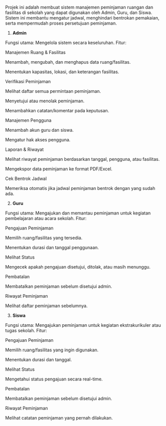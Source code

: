 Projek ini adalah membuat sistem manajemen peminjaman ruangan dan fasilitas di sekolah yang dapat digunakan oleh Admin, Guru, dan Siswa.
Sistem ini membantu mengatur jadwal, menghindari bentrokan pemakaian, serta mempermudah proses persetujuan peminjaman.

1. **Admin**

Fungsi utama: Mengelola sistem secara keseluruhan.
Fitur:

Manajemen Ruang & Fasilitas

Menambah, mengubah, dan menghapus data ruang/fasilitas.

Menentukan kapasitas, lokasi, dan keterangan fasilitas.

Verifikasi Peminjaman

Melihat daftar semua permintaan peminjaman.

Menyetujui atau menolak peminjaman.

Menambahkan catatan/komentar pada keputusan.

Manajemen Pengguna

Menambah akun guru dan siswa.

Mengatur hak akses pengguna.

Laporan & Riwayat

Melihat riwayat peminjaman berdasarkan tanggal, pengguna, atau fasilitas.

Mengekspor data peminjaman ke format PDF/Excel.

Cek Bentrok Jadwal

Memeriksa otomatis jika jadwal peminjaman bentrok dengan yang sudah ada.

2. **Guru**

Fungsi utama: Mengajukan dan memantau peminjaman untuk kegiatan pembelajaran atau acara sekolah.
Fitur:

Pengajuan Peminjaman

Memilih ruang/fasilitas yang tersedia.

Menentukan durasi dan tanggal penggunaan.

Melihat Status

Mengecek apakah pengajuan disetujui, ditolak, atau masih menunggu.

Pembatalan

Membatalkan peminjaman sebelum disetujui admin.

Riwayat Peminjaman

Melihat daftar peminjaman sebelumnya.

3. **Siswa**

Fungsi utama: Mengajukan peminjaman untuk kegiatan ekstrakurikuler atau tugas sekolah.
Fitur:

Pengajuan Peminjaman

Memilih ruang/fasilitas yang ingin digunakan.

Menentukan durasi dan tanggal.

Melihat Status

Mengetahui status pengajuan secara real-time.

Pembatalan

Membatalkan peminjaman sebelum disetujui admin.

Riwayat Peminjaman

Melihat catatan peminjaman yang pernah dilakukan.
